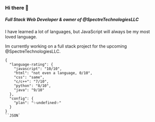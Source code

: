### Hi there 👋

##### Full Stack Web Developer & owner of @SpectreTechnologiesLLC
I have learned a lot of languages, but JavaScript will always be my most loved language.

Im currently working on a full stack project for the upcoming @SpectreTechnologiesLLC.
```
{
  "language-rating": {
    "javascript": "10/10",
    "html": "not even a language, 0/10",
    "css": "same",
    "c/c++": "7/10",
    "python": "8/10",
    "java": "9/10"
  },
  "config": {
    "plan": "✨undefined✨"
  }
}
``JSON`
